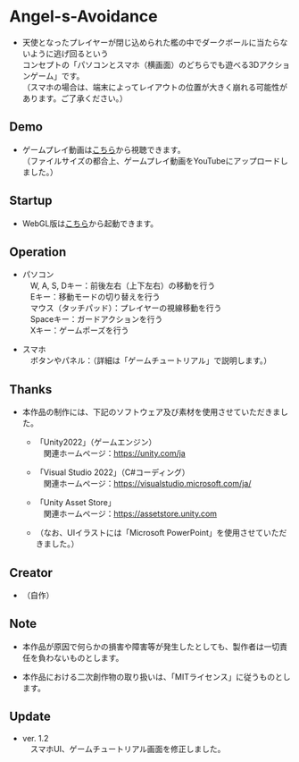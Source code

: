 # Angel-s-Avoidance

* 天使となったプレイヤーが閉じ込められた檻の中でダークボールに当たらないように逃げ回るという<br>
コンセプトの「パソコンとスマホ（横画面）のどちらでも遊べる3Dアクションゲーム」です。<br>
（スマホの場合は、端末によってレイアウトの位置が大きく崩れる可能性があります。ご了承ください。）

## Demo

* ゲームプレイ動画は[こちら]()から視聴できます。<br>
（ファイルサイズの都合上、ゲームプレイ動画をYouTubeにアップロードしました。）

## Startup

* WebGL版は[こちら](https://lunatic-turtle.com/games/AsA/)から起動できます。

## Operation

* パソコン<br>
　W, A, S, Dキー：前後左右（上下左右）の移動を行う<br>
　Eキー：移動モードの切り替えを行う<br>
　マウス（タッチパッド）：プレイヤーの視線移動を行う<br>
　Spaceキー：ガードアクションを行う<br>
　Xキー：ゲームポーズを行う

* スマホ<br>
　ボタンやパネル：（詳細は「ゲームチュートリアル」で説明します。）

## Thanks

* 本作品の制作には、下記のソフトウェア及び素材を使用させていただきました。

  * 「Unity2022」（ゲームエンジン）<br>
  　関連ホームページ：https://unity.com/ja

  * 「Visual Studio 2022」（C#コーディング）<br>
  　関連ホームページ：https://visualstudio.microsoft.com/ja/

  * 「Unity Asset Store」<br>
  　関連ホームページ：https://assetstore.unity.com

  * （なお、UIイラストには「Microsoft PowerPoint」を使用させていただきました。）

## Creator

* （自作）

## Note

* 本作品が原因で何らかの損害や障害等が発生したとしても、製作者は一切責任を負わないものとします。

* 本作品における二次創作物の取り扱いは、「MITライセンス」に従うものとします。

## Update

* ver. 1.2<br>
　スマホUI、ゲームチュートリアル画面を修正しました。
